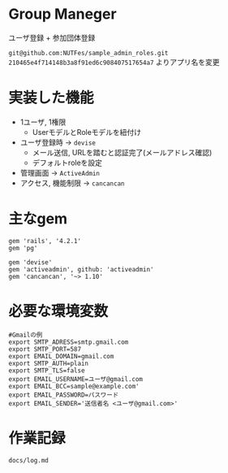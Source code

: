 # Group Maneger

ユーザ登録 + 参加団体登録

`git@github.com:NUTFes/sample_admin_roles.git`
`210465e4f714148b3a8f91ed6c908407517654a7`
よりアプリ名を変更

# 実装した機能

* 1ユーザ, 1権限
    - UserモデルとRoleモデルを紐付け
* ユーザ登録時 -> `devise`
    - メール送信, URLを踏むと認証完了(メールアドレス確認)
    - デフォルトroleを設定
* 管理画面 -> `ActiveAdmin`
* アクセス, 機能制限 -> `cancancan`

# 主なgem

```
gem 'rails', '4.2.1'
gem 'pg'

gem 'devise'
gem 'activeadmin', github: 'activeadmin'
gem 'cancancan', '~> 1.10'
```

# 必要な環境変数

```
#Gmailの例
export SMTP_ADRESS=smtp.gmail.com
export SMTP_PORT=587
export EMAIL_DOMAIN=gmail.com
export SMTP_AUTH=plain
export SMTP_TLS=false
export EMAIL_USERNAME=ユーザ@gmail.com
export EMAIL_BCC=sample@example.com'
export EMAIL_PASSWORD=パスワード
export EMAIL_SENDER='送信者名 <ユーザ@gmail.com>'
```

# 作業記録

`docs/log.md`
